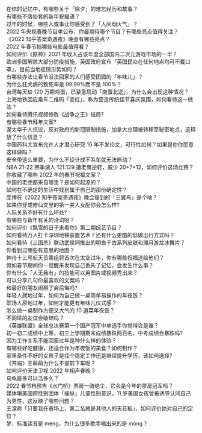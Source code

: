 在你的记忆中，有哪些关于「除夕」的难忘经历和故事？  
有哪些不落俗套的新年祝福语？  
过年的时候，哪些人或事让你感受到了「人间烟火气」？  
2022 年央视春晚节目单公布，你最期待哪个节目？有哪些亮点值得关注？  
《2022 知乎答案奇遇夜》晚会有哪些亮点？  
2022 年春节档哪些电影最值得看？  
如何评价《原神》2021 年收入占该年度全部国内二次元游戏市场的一半？  
欧洲多国解除大部分防疫措施，英国政府宣布「英国民众在任何地点均可不戴口罩」，目前当地疫情形势如何？  
有哪些办法让春节没法回家的人们感受团圆的「年味儿」？  
为什么狂犬病的致死率是 99.99%而不是 100%？  
台湾每天缺 120 万颗鸡蛋，已紧急启动「南蛋北送」，为什么会出现这种情况？  
上海地铁回应乘车二维码「变红」，称为营造传统佳节喜庆氛围，如何看待这一做法？  
如何看待腾讯视频修改《战争之王》结局?  
有哪些春节拜年文案?  
渥太华千人抗议，反对政府的新冠限制措施，加拿大总理被转移至秘密地点，这释放了什么信息？  
中国药科大宣布允许人才潜心研究 10 年不发论文，可行性如何？如果是你你愿意这样做吗？  
安全带这么重要，为什么不设计成不系车就无法启动？  
NBA 21-22 赛季湖人 121:129 遭老鹰逆转，威少 20+7+12，如何评价这场比赛？  
你收藏了哪些 2022 年的春节祝福文案？  
中国的老虎都来自哪里？是如何起源的？  
如何在不确定的生活中找到属于自己的那份确定性？  
庞博在《2022 知乎答案奇遇夜》晚会提到的「三翼鸟」是个啥？  
如果你穿成修仙文里的第一美人女配你会怎么样?  
人际关系不好有什么坏处?  
有哪些与新年有关的诗词呀？  
如何评价《飘雪的日子来看你》第二期综艺节目？  
如何看待万人打卡深圳地铁装置艺术？还有什么更酷的低碳出行方式吗？  
如何看待《三国杀》联动武侯祠推出的明良千古系列皮肤和溯月游龙冰舞片？  
你看到过哪些有意思的地图？  
神舟十三号航天员乘组将首次在太空过年，你有哪些祝福送给他们？  
假如春节期间你一觉醒来发现自己丢失了记忆，会发生什么事？  
你有什么「人无我有」的技能可以用图片或视频秀出来？  
可以分享几句你最喜欢的文案吗？  
和最好的朋友闹掰了会后悔吗?  
年轻人就地过年，如何为自己做一桌简单易操作的年夜饭？  
职场人原地过年，如何才能更有年味儿仪式感？  
怎么做一桌制作方便又大气的 10 道菜年夜饭？  
不同班的友谊会破碎吗？  
《英雄联盟》全球总决赛第一个国产冠军中单选手你觉得会是谁？  
初一初二成绩中上等，初三上学期期末成绩暴跌两百名，中考成绩会暴跌吗?  
因为工作关系不能回家过年是种什么样的体验？  
有哪些好吃健康，还适合作为年夜饭的美食？如何制作？  
家里条件不好的女孩子是找个稳定工作还是继续提升学历，该如何选择?  
《开端》王萌萌为什么不提前下车呢？  
如何评价天津卫视 2022 年相声春晚？  
乌龟最多可以活多久？  
2022 春节档预售《水门桥》票房一骑绝尘，它会是今年的票房冠军吗？  
媒体曝美国跨性别团体「操纵」儿童性别意识，11 岁美国女孩曾被诱导认同自己为男性，这反映了哪些问题？  
王濛称「只要我在赛场上，第二名就是其他人的天花板」，如何评价她对自己的定位？  
梦，标准读音是 mèng，为什么很多歌手唱出来的是 mòng？  
